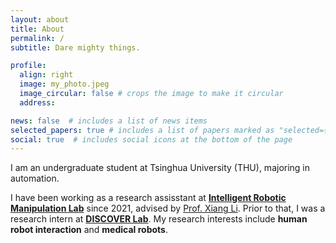 ```yaml
---
layout: about
title: About
permalink: /
subtitle: Dare mighty things.

profile:
  align: right
  image: my_photo.jpeg
  image_circular: false # crops the image to make it circular
  address: 

news: false  # includes a list of news items
selected_papers: true # includes a list of papers marked as "selected={true}"
social: true  # includes social icons at the bottom of the page
---
```


I am an undergraduate student at Tsinghua University (THU), majoring in automation.

I have been working as a research assisstant at **[Intelligent Robotic Manipulation Lab](https://sites.google.com/view/homepageoflixiang/home)** since 2021, advised by [Prof. Xiang Li](https://scholar.google.com.sg/citations?hl=zh-CN&user=6EIX-JQAAAAJ).
Prior to that, I was a research intern at **[DISCOVER Lab](https://github.com/AIR-DISCOVER)**.
My research interests include **human robot interaction** and **medical robots**.


